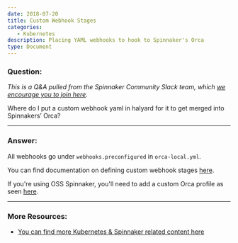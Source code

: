 ```yaml
---
date: 2018-07-20
title: Custom Webhook Stages
categories:
   - Kubernetes
description: Placing YAML webhooks to hook to Spinnaker's Orca
type: Document
---
```


### Question:

*This is a Q&A pulled from the Spinnaker Community Slack team, which [we encourage you to join here](http://join.spinnaker.io).*

Where do I put a custom webhook yaml in halyard for it to get merged into Spinnakers’ Orca?


***

### Answer:

All webhooks go under `webhooks.preconfigured` in `orca-local.yml`.

You can find documentation on defining custom webhook stages [here](https://www.spinnaker.io/guides/operator/custom-webhook-stages/).

If you're using OSS Spinnaker, you'll need to add a custom Orca profile as seen [here](https://www.spinnaker.io/reference/halyard/custom/).

***

### More Resources: 
- [You can find more Kubernetes & Spinnaker related content here](https://blog.spinnaker.io/custom-spinnaker-stages-with-preconfigured-webhooks-84c5b5dae861)